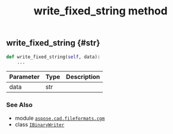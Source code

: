 ﻿---
title: write_fixed_string method
second_title: Aspose.CAD for Python via .NET API References
description: 
type: docs
weight: 110
url: /python-net/aspose.cad.fileformats.cgm/ibinarywriter/write_fixed_string/
is_root: false
---

## write_fixed_string {#str}





```python
def write_fixed_string(self, data):
    ...
```


| Parameter | Type | Description |
| :- | :- | :- |
| data | str |  |



### See Also
* module [`aspose.cad.fileformats.cgm`](../../)
* class [`IBinaryWriter`](/cad/python-net/aspose.cad.fileformats.cgm/ibinarywriter)
